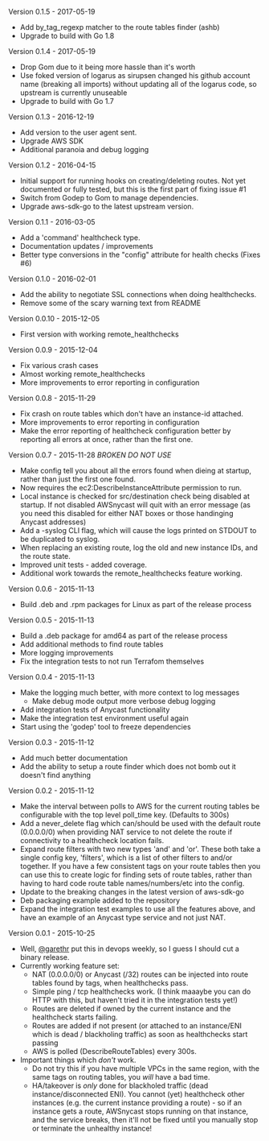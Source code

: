 Version 0.1.5 - 2017-05-19
 - Add by_tag_regexp matcher to the route tables
   finder (ashb)
 - Upgrade to build with Go 1.8

Version 0.1.4 - 2017-05-19
 - Drop Gom due to it being more hassle than it's worth
 - Use foked version of logarus as sirupsen changed his
   github account name (breaking all imports) without
   updating all of the logarus code, so upstream is
   currently unuseable
 - Upgrade to build with Go 1.7

Version 0.1.3 - 2016-12-19
 - Add version to the user agent sent.
 - Upgrade AWS SDK
 - Additional paranoia and debug logging

Version 0.1.2 - 2016-04-15
 - Initial support for running hooks on creating/deleting
   routes. Not yet documented or fully tested, but
   this is the first part of fixing issue #1
 - Switch from Godep to Gom to manage dependencies.
 - Upgrade aws-sdk-go to the latest upstream version.

Version 0.1.1 - 2016-03-05
 - Add a 'command' healthcheck type.
 - Documentation updates / improvements
 - Better type conversions in the "config" attribute for health
   checks (Fixes #6)

Version 0.1.0 - 2016-02-01
 - Add the ability to negotiate SSL connections when
   doing healthchecks.
 - Remove some of the scary warning text from README

Version 0.0.10 - 2015-12-05
 - First version with working remote_healthchecks

Version 0.0.9 - 2015-12-04
 - Fix various crash cases
 - Almost working remote_healthchecks
 - More improvements to error reporting in configuration

Version 0.0.8 - 2015-11-29
 - Fix crash on route tables which don't have an instance-id
   attached.
 - More improvements to error reporting in configuration
 - Make the error reporting of healthcheck configuration better by
   reporting all errors at once, rather than the first one.

Version 0.0.7 - 2015-11-28 *BROKEN DO NOT USE*
 - Make config tell you about all the errors found when dieing at startup,
   rather than just the first one found.
 - Now requires the ec2:DescribeInstanceAttribute permission to run.
 - Local instance is checked for src/destination check being disabled
   at startup. If not disabled AWSnycast will quit with an error message
   (as you need this disabled for either NAT boxes or those handinging
   Anycast addresses)
 - Add a -syslog CLI flag, which will cause the logs printed on STDOUT
   to be duplicated to syslog.
 - When replacing an existing route, log the old and new instance IDs,
   and the route state.
 - Improved unit tests - added coverage.
 - Additional work towards the remote_healthchecks feature working.

Version 0.0.6 - 2015-11-13
  - Build .deb and .rpm packages for Linux as part of the release process

Version 0.0.5 - 2015-11-13
  - Build a .deb package for amd64 as part of the release process
  - Add additional methods to find route tables
  - More logging improvements
  - Fix the integration tests to not run Terrafom themselves

Version 0.0.4 - 2015-11-13
  - Make the logging much better, with more context to log messages
    - Make debug mode output more verbose debug logging
  - Add integration tests of Anycast functionality
  - Make the integration test environment useful again
  - Start using the 'godep' tool to freeze dependencies

Version 0.0.3 - 2015-11-12

  - Add much better documentation
  - Add the ability to setup a route finder which does not bomb out it
    doesn't find anything

Version 0.0.2 - 2015-11-12

  - Make the interval between polls to AWS for the current routing tables
    be configurable with the top level poll_time key. (Defaults to 300s)
  - Add a never_delete flag which can/should be used with the default route
    (0.0.0.0/0) when providing NAT service to not delete the route if connectivity
    to a healthcheck location fails.
  - Expand route filters with two new types 'and' and 'or'. These both take a single
    config key, 'filters', which is a list of other filters to and/or together.
    If you have a few consistent tags on your route tables then you can use this
    to create logic for finding sets of route tables, rather than having to hard
    code route table names/numbers/etc into the config.
  - Update to the breaking changes in the latest version of aws-sdk-go
  - Deb packaging example added to the repository
  - Expand the integration test examples to use all the features above,
    and have an example of an Anycast type service and not just NAT.

Version 0.0.1 - 2015-10-25

  - Well, [@garethr](http://twitter.com/garethr) put this in devops weekly,
    so I guess I should cut a binary release.
  - Currently working feature set:
    - NAT (0.0.0.0/0) or Anycast (/32) routes can be injected into route
      tables found by tags, when healthchecks pass.
    - Simple ping / tcp healthchecks work. (I think maaaybe you can do HTTP with
      this, but haven't tried it in the integration tests yet!)
    - Routes are deleted if owned by the current instance and the
      healthcheck starts failing.
    - Routes are added if not present (or attached to an instance/ENI which
      is dead / blackholing traffic) as soon as healthchecks start passing
    - AWS is polled (DescribeRouteTables) every 300s.
  - Important things which *don't* work.
    - Do not try this if you have multiple VPCs in the same region, with the
      same tags on routing tables, you *will* have a bad time.
    - HA/takeover is *only* done for blackholed traffic (dead instance/disconnected
      ENI). You cannot (yet) healthcheck other instances (e.g. the current
      instance providing a route) - so if an instance gets a route,
      AWSnycast stops running on that instance, and the service breaks, then
      it'll not be fixed until you manually stop or terminate the unhealthy instance!

